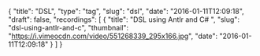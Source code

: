 {
  "title": "DSL",
  "type": "tag",
  "slug": "dsl",
  "date": "2016-01-11T12:09:18",
  "draft": false,
  "recordings": [
    {
      "title": "DSL using Antlr and C# ",
      "slug": "dsl-using-antlr-and-c",
      "thumbnail": "https://i.vimeocdn.com/video/551268339_295x166.jpg",
      "date": "2016-01-11T12:09:18"
    }
  ]
}